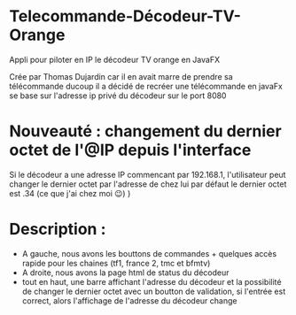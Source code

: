 # Telecommande-Décodeur-TV-Orange
Appli pour piloter en IP le décodeur TV orange en JavaFX

Crée par Thomas Dujardin car il en avait marre de prendre sa télécommande ducoup il a décidé de recréer une télécommande en javaFx
se base sur l'adresse ip privé du décodeur sur le port 8080

# Nouveauté : changement du dernier octet de l'@IP depuis l'interface
Si le décodeur a une adresse IP commencant par 192.168.1, l'utilisateur peut changer le dernier octet par l'adresse de chez lui
par défaut le dernier octet est .34 (ce que j'ai chez moi 😉) ) 


# Description : 
* A gauche, nous avons les bouttons de commandes + quelques accès rapide pour les chaines (tf1, france 2, tmc et bfmtv)
* A droite, nous avons la page html de status du décodeur
* tout en haut, une barre affichant l'adresse du décodeur et la possibilité de changer le dernier octet avec un boutton de validation, si l'entrée est correct, alors l'affichage de l'adresse du décodeur change